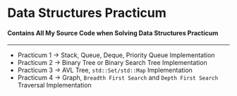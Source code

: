 # Data Structures Practicum
#### Contains All My Source Code when Solving Data Structures Practicum

***
- Practicum 1 -> Stack, Queue, Deque, Priority Queue Implementation
- Practicum 2 -> Binary Tree or Binary Search Tree Implementation
- Practicum 3 -> AVL Tree, `std::Set/std::Map` Implementation 
- Practicum 4 -> Graph, `Breadth First Search` and `Depth First Search` Traversal Implementation

